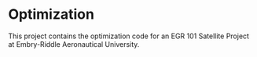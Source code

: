 # Optimization
This project contains the optimization code for an EGR 101 Satellite Project at Embry-Riddle Aeronautical University.
